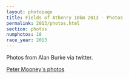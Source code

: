 ```yaml
---
layout: photopage
title: Fields of Athenry 10km 2013 - Photos
permalink: 2013/photos.html
section: photos
numphotos: 18
race_year: 2013
---
```


Photos from Alan Burke via twitter.

[Peter Mooney's photos](http://www.flickr.com/photos/peterm7/sets/72157639022727644/)
